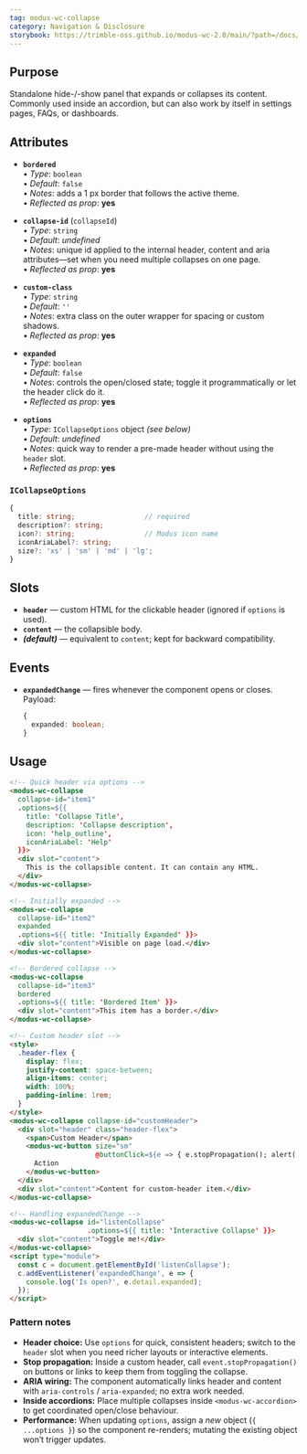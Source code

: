```yaml
---
tag: modus-wc-collapse
category: Navigation & Disclosure
storybook: https://trimble-oss.github.io/modus-wc-2.0/main/?path=/docs/components-collapse--docs
---
```


## Purpose

Standalone hide-/-show panel that expands or collapses its content. Commonly used inside an accordion, but can also work by itself in settings pages, FAQs, or dashboards.

## Attributes

- **`bordered`**  
  • _Type_: `boolean`  
  • _Default_: `false`  
  • _Notes_: adds a 1 px border that follows the active theme.  
  • _Reflected as prop_: **yes**

- **`collapse-id`** (`collapseId`)  
  • _Type_: `string`  
  • _Default_: _undefined_  
  • _Notes_: unique id applied to the internal header, content and aria attributes—set when you need multiple collapses on one page.  
  • _Reflected as prop_: **yes**

- **`custom-class`**  
  • _Type_: `string`  
  • _Default_: `''`  
  • _Notes_: extra class on the outer wrapper for spacing or custom shadows.  
  • _Reflected as prop_: **yes**

- **`expanded`**  
  • _Type_: `boolean`  
  • _Default_: `false`  
  • _Notes_: controls the open/closed state; toggle it programmatically or let the header click do it.  
  • _Reflected as prop_: **yes**

- **`options`**  
  • _Type_: `ICollapseOptions` object _(see below)_  
  • _Default_: _undefined_  
  • _Notes_: quick way to render a pre-made header without using the `header` slot.  
  • _Reflected as prop_: **yes**

### `ICollapseOptions`

```ts
{
  title: string;                 // required
  description?: string;
  icon?: string;                 // Modus icon name
  iconAriaLabel?: string;
  size?: 'xs' | 'sm' | 'md' | 'lg';
}
```

## Slots

- **`header`** — custom HTML for the clickable header (ignored if `options` is used).
- **`content`** — the collapsible body.
- **_(default)_** — equivalent to `content`; kept for backward compatibility.

## Events

- **`expandedChange`** — fires whenever the component opens or closes.
  Payload:

  ```ts
  {
    expanded: boolean;
  }
  ```

## Usage

```html
<!-- Quick header via options -->
<modus-wc-collapse
  collapse-id="item1"
  .options=${{
    title: 'Collapse Title',
    description: 'Collapse description',
    icon: 'help_outline',
    iconAriaLabel: 'Help'
  }}>
  <div slot="content">
    This is the collapsible content. It can contain any HTML.
  </div>
</modus-wc-collapse>

<!-- Initially expanded -->
<modus-wc-collapse
  collapse-id="item2"
  expanded
  .options=${{ title: 'Initially Expanded' }}>
  <div slot="content">Visible on page load.</div>
</modus-wc-collapse>

<!-- Bordered collapse -->
<modus-wc-collapse
  collapse-id="item3"
  bordered
  .options=${{ title: 'Bordered Item' }}>
  <div slot="content">This item has a border.</div>
</modus-wc-collapse>

<!-- Custom header slot -->
<style>
  .header-flex {
    display: flex;
    justify-content: space-between;
    align-items: center;
    width: 100%;
    padding-inline: 1rem;
  }
</style>
<modus-wc-collapse collapse-id="customHeader">
  <div slot="header" class="header-flex">
    <span>Custom Header</span>
    <modus-wc-button size="sm"
                     @buttonClick=${e => { e.stopPropagation(); alert('Header action'); }}>
      Action
    </modus-wc-button>
  </div>
  <div slot="content">Content for custom-header item.</div>
</modus-wc-collapse>

<!-- Handling expandedChange -->
<modus-wc-collapse id="listenCollapse"
                   .options=${{ title: 'Interactive Collapse' }}>
  <div slot="content">Toggle me!</div>
</modus-wc-collapse>
<script type="module">
  const c = document.getElementById('listenCollapse');
  c.addEventListener('expandedChange', e => {
    console.log('Is open?', e.detail.expanded);
  });
</script>
```

### Pattern notes

- **Header choice:** Use `options` for quick, consistent headers; switch to the `header` slot when you need richer layouts or interactive elements.
- **Stop propagation:** Inside a custom header, call `event.stopPropagation()` on buttons or links to keep them from toggling the collapse.
- **ARIA wiring:** The component automatically links header and content with `aria-controls` / `aria-expanded`; no extra work needed.
- **Inside accordions:** Place multiple collapses inside `<modus-wc-accordion>` to get coordinated open/close behaviour.
- **Performance:** When updating `options`, assign a _new_ object (`{ ...options }`) so the component re-renders; mutating the existing object won’t trigger updates.

```

```
